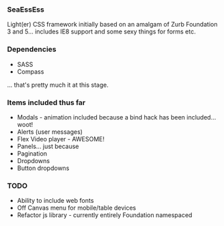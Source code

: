 ### SeaEssEss

Light(er) CSS framework initially based on an amalgam of Zurb Foundation 3 and 5... includes IE8 support and some
sexy things for forms etc.

### Dependencies
- SASS
- Compass

... that's pretty much it at this stage.

### Items included thus far
- Modals - animation included because a bind hack has been included... woot!
- Alerts (user messages)
- Flex Video player - AWESOME!
- Panels... just because
- Pagination
- Dropdowns
- Button dropdowns

### TODO
- Ability to include web fonts
- Off Canvas menu for mobile/table devices
- Refactor js library - currently entirely Foundation namespaced